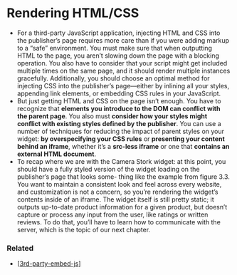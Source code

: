 # Rendering HTML/CSS

- For a third-party JavaScript application, injecting HTML and CSS into the publisher’s page requires more care than if you were adding markup to a “safe” environment. You must make sure that when outputting HTML to the page, you aren’t slowing down the page with a blocking operation. You also have to consider that your script might get included multiple times on the same page, and it should render multiple instances gracefully. Additionally, you should choose an optimal method for injecting CSS into the publisher’s page—either by inlining all your styles, appending link elements, or embedding CSS rules in your JavaScript.
- But just getting HTML and CSS on the page isn’t enough. You have to recognize that **elements you introduce to the DOM can conflict with the parent page**. You also must **consider how your styles might conflict with existing styles defined by the publisher**. You can use a number of techniques for reducing the impact of parent styles on your widget: **by overspecifying your CSS rules** or **presenting your content behind an iframe**, whether it’s a **src-less iframe** or one that **contains an external HTML document**.
- To recap where we are with the Camera Stork widget: at this point, you should have a fully styled version of the widget loading on the publisher’s page that looks some- thing like the example from figure 3.3. You want to maintain a consistent look and feel across every website, and customization is not a concern, so you’re rendering the widget’s contents inside of an iframe. The widget itself is still pretty static; it outputs up-to-date product information for a given product, but doesn’t capture or process any input from the user, like ratings or written reviews. To do that, you’ll have to learn how to communicate with the server, which is the topic of our next chapter.

### Related

- [[3rd-party-embed-js]]

[//begin]: # "Autogenerated link references for markdown compatibility"
[3rd-party-embed-js]: ../3rd-party-embed-js "3rd Party Embed JS"
[//end]: # "Autogenerated link references"
